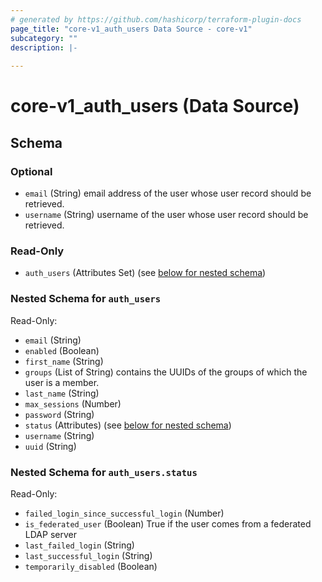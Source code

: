 ```yaml
---
# generated by https://github.com/hashicorp/terraform-plugin-docs
page_title: "core-v1_auth_users Data Source - core-v1"
subcategory: ""
description: |-
  
---
```


# core-v1_auth_users (Data Source)





<!-- schema generated by tfplugindocs -->
## Schema

### Optional

- `email` (String) email address of the user whose user record should be retrieved.
- `username` (String) username of the user whose user record should be retrieved.

### Read-Only

- `auth_users` (Attributes Set) (see [below for nested schema](#nestedatt--auth_users))

<a id="nestedatt--auth_users"></a>
### Nested Schema for `auth_users`

Read-Only:

- `email` (String)
- `enabled` (Boolean)
- `first_name` (String)
- `groups` (List of String) contains the UUIDs of the groups of which the user is a member.
- `last_name` (String)
- `max_sessions` (Number)
- `password` (String)
- `status` (Attributes) (see [below for nested schema](#nestedatt--auth_users--status))
- `username` (String)
- `uuid` (String)

<a id="nestedatt--auth_users--status"></a>
### Nested Schema for `auth_users.status`

Read-Only:

- `failed_login_since_successful_login` (Number)
- `is_federated_user` (Boolean) True if the user comes from a federated LDAP server
- `last_failed_login` (String)
- `last_successful_login` (String)
- `temporarily_disabled` (Boolean)

